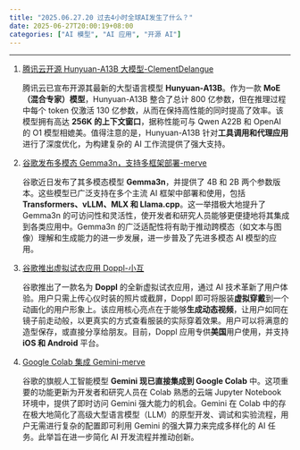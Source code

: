 ```yaml
---
title: "2025.06.27.20 过去4小时全球AI发生了什么？"
date: 2025-06-27T20:00:19+08:00
categories: ["AI 模型", "AI 应用", "开源 AI"]
---
```


---

1.  [腾讯云开源 Hunyuan-A13B 大模型-ClementDelangue](https://x.com/ClementDelangue/status/1938552605791166717)

    腾讯云已宣布开源其最新的大型语言模型 **Hunyuan-A13B**。作为一款 **MoE（混合专家）模型**，Hunyuan-A13B 整合了总计 800 亿参数，但在推理过程中每个 token 仅激活 130 亿参数，从而在保持高性能的同时提高了效率。该模型拥有高达 **256K 的上下文窗口**，据称性能可与 Qwen A22B 和 OpenAI 的 O1 模型相媲美。值得注意的是，Hunyuan-A13B 针对**工具调用和代理应用**进行了深度优化，为构建复杂的 AI 工作流提供了强大支持。

2.  [谷歌发布多模态 Gemma3n，支持多框架部署-merve](https://x.com/mervenoyann/status/1938539531650670865)

    谷歌近日发布了其多模态模型 **Gemma3n**，并提供了 4B 和 2B 两个参数版本。这些模型已广泛支持在多个主流 AI 框架中部署和使用，包括 **Transformers、vLLM、MLX 和 Llama.cpp**。这一举措极大地提升了 Gemma3n 的可访问性和灵活性，使开发者和研究人员能够更便捷地将其集成到各类应用中。Gemma3n 的广泛适配性将有助于推动跨模态（如文本与图像）理解和生成能力的进一步发展，进一步普及了先进多模态 AI 模型的应用。

3.  [谷歌推出虚拟试衣应用 Doppl-小互](https://x.com/imxiaohu/status/1938511178109751394)

    谷歌推出了一款名为 **Doppl** 的全新虚拟试衣应用，通过 AI 技术革新了用户体验。用户只需上传心仪时装的照片或截屏，Doppl 即可将服装**虚拟穿戴**到一个动画化的用户形象上。该应用核心亮点在于能够**生成动态视频**，让用户如同在镜子前走动般，以更真实的方式查看服装的实际穿着效果。用户可以将满意的造型保存，或直接分享给朋友。目前，Doppl 应用专供**美国**用户使用，并支持 **iOS 和 Android** 平台。

4.  [Google Colab 集成 Gemini-merve](https://x.com/mervenoyann/status/1938528315658080412)

    谷歌的旗舰人工智能模型 **Gemini 现已直接集成到 Google Colab** 中。这项重要的功能更新为开发者和研究人员在 Colab 熟悉的云端 Jupyter Notebook 环境中，提供了即时访问 Gemini 强大能力的机会。Gemini 在 Colab 中的存在极大地简化了高级大型语言模型（LLM）的原型开发、调试和实验流程，用户无需进行复杂的配置即可利用 Gemini 的强大算力来完成多样化的 AI 任务。此举旨在进一步简化 AI 开发流程并推动创新。